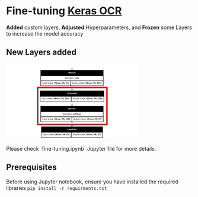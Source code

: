 # Fine-tuning [Keras OCR](https://github.com/faustomorales/keras-ocr)
**Added** custom layers, **Adjusted** Hyperparameters, and **Frozen** some Layers to increase the model accuracy

## New Layers added
<img src="Resources/New_Layers.png" title="New Layers" alt="New Layers" width="70%">
<br/>
<br/>
Please check `fine-tuning.ipynb` Jupyter file for more details.

## Prerequisites
Before using Jupyter notebook, ensure you have installed the required libraries
`pip install -r requirments.txt`